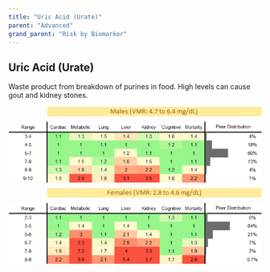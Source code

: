 ```yaml
---
title: "Uric Acid (Urate)"
parent: "Advanced"
grand_parent: "Risk by Biomarker"
---
```



## Uric Acid (Urate)


Waste product from breakdown of purines in food. High levels can cause gout and kidney stones.

<div style="display: flex; flex-direction: column; gap: 10px;">

  <img src="/assets/images/vmrbiomarker_urate__male.png" alt="Uric Acid (Urate) VMR Male" style="margin-left: 15%">
  <img src="/assets/images/rr_urate__male.png" alt="Uric Acid (Urate) RR Male">

  <img src="/assets/images/vmrbiomarker_urate__female.png" alt="Uric Acid (Urate) VMR Female" style="margin-left: 15%; ">
  <img src="/assets/images/rr_urate__female.png" alt="Uric Acid (Urate) RR Female">

</div>



